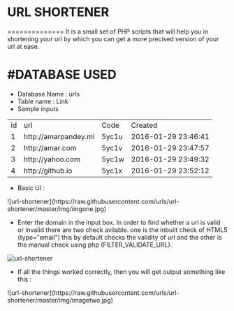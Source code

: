 # URL SHORTENER
==============
It is a small set of PHP scripts that will help you in shortening your url by which you can get a more precised version of your url at ease.

#DATABASE USED
===============
<ul>
  <li>Database Name : urls</li>
  <li>Table name : Link</li>
  <li>Sample inputs</li>
</ul>              
  <table>
    <tr>
      <td>id</td>
      <td>url</td>
      <td>Code</td>
      <td>Created</td>
    </tr>
    <tr>
      <td>1</td>
      <td>http://amarpandey.ml</td>
      <td>5yc1u</td>
      <td>2016-01-29 23:46:41</td>
    </tr>
    <tr>
      <td>2</td>
      <td>http://amar.com </td>
      <td>5yc1v</td>
      <td>2016-01-29 23:47:57</td>
    </tr>
    <tr>
      <td>3</td>
      <td>http://yahoo.com</td>
      <td>5yc1w</td>
      <td>2016-01-29 23:49:32</td>
    </tr>
    <tr>
      <td>4</td>
      <td>http://github.io</td>
      <td>5yc1x</td>
      <td>2016-01-29 23:52:12</td>
    </tr>
  </table>


<ul><li>Basic UI :</li></ul>
![url-shortener](https://raw.githubusercontent.com/urls/url-shortener/master/img/imgone.jpg)

<ul>
<li>Enter the domain in the input box. In order to find whether a url is valid or invalid there are two check avilable.
one is the inbuilt check of HTML5 (type="email") this by default checks the validity of url and the other is the manual check using php (FILTER_VALIDATE_URL).</li></ul>

![url-shortener](https://raw.githubusercontent.com/urls/url-shortener/master/img/imagethree.jpg)

<ul>
<li>If all the things worked correctly, then you will get output something like this :</li></ul>
![url-shortener](https://raw.githubusercontent.com/urls/url-shortener/master/img/imagetwo.jpg)

